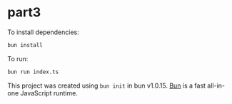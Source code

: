 # part3

To install dependencies:

```bash
bun install
```

To run:

```bash
bun run index.ts
```

This project was created using `bun init` in bun v1.0.15. [Bun](https://bun.sh) is a fast all-in-one JavaScript runtime.
